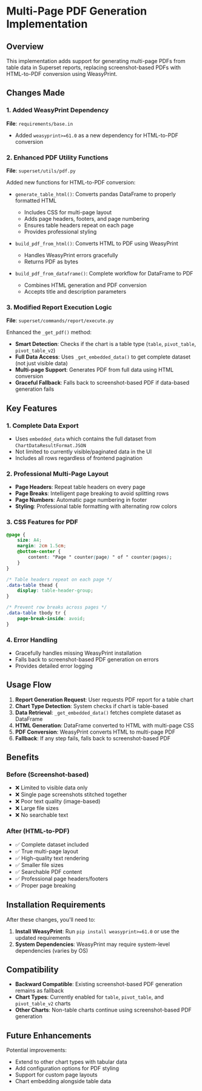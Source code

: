 # Multi-Page PDF Generation Implementation

## Overview

This implementation adds support for generating multi-page PDFs from table data in Superset reports, replacing screenshot-based PDFs with HTML-to-PDF conversion using WeasyPrint.

## Changes Made

### 1. Added WeasyPrint Dependency

**File**: `requirements/base.in`
- Added `weasyprint>=61.0` as a new dependency for HTML-to-PDF conversion

### 2. Enhanced PDF Utility Functions

**File**: `superset/utils/pdf.py`

Added new functions for HTML-to-PDF conversion:

- `generate_table_html()`: Converts pandas DataFrame to properly formatted HTML
  - Includes CSS for multi-page layout
  - Adds page headers, footers, and page numbering
  - Ensures table headers repeat on each page
  - Provides professional styling

- `build_pdf_from_html()`: Converts HTML to PDF using WeasyPrint
  - Handles WeasyPrint errors gracefully
  - Returns PDF as bytes

- `build_pdf_from_dataframe()`: Complete workflow for DataFrame to PDF
  - Combines HTML generation and PDF conversion
  - Accepts title and description parameters

### 3. Modified Report Execution Logic

**File**: `superset/commands/report/execute.py`

Enhanced the `_get_pdf()` method:
- **Smart Detection**: Checks if the chart is a table type (`table`, `pivot_table`, `pivot_table_v2`)
- **Full Data Access**: Uses `_get_embedded_data()` to get complete dataset (not just visible data)
- **Multi-page Support**: Generates PDF from full data using HTML conversion
- **Graceful Fallback**: Falls back to screenshot-based PDF if data-based generation fails

## Key Features

### 1. Complete Data Export
- Uses `embedded_data` which contains the full dataset from `ChartDataResultFormat.JSON`
- Not limited to currently visible/paginated data in the UI
- Includes all rows regardless of frontend pagination

### 2. Professional Multi-Page Layout
- **Page Headers**: Repeat table headers on every page
- **Page Breaks**: Intelligent page breaking to avoid splitting rows
- **Page Numbers**: Automatic page numbering in footer
- **Styling**: Professional table formatting with alternating row colors

### 3. CSS Features for PDF
```css
@page {
    size: A4;
    margin: 2cm 1.5cm;
    @bottom-center {
        content: "Page " counter(page) " of " counter(pages);
    }
}

/* Table headers repeat on each page */
.data-table thead {
    display: table-header-group;
}

/* Prevent row breaks across pages */
.data-table tbody tr {
    page-break-inside: avoid;
}
```

### 4. Error Handling
- Gracefully handles missing WeasyPrint installation
- Falls back to screenshot-based PDF generation on errors
- Provides detailed error logging

## Usage Flow

1. **Report Generation Request**: User requests PDF report for a table chart
2. **Chart Type Detection**: System checks if chart is table-based
3. **Data Retrieval**: `_get_embedded_data()` fetches complete dataset as DataFrame
4. **HTML Generation**: DataFrame converted to HTML with multi-page CSS
5. **PDF Conversion**: WeasyPrint converts HTML to multi-page PDF
6. **Fallback**: If any step fails, falls back to screenshot-based PDF

## Benefits

### Before (Screenshot-based)
- ❌ Limited to visible data only
- ❌ Single page screenshots stitched together
- ❌ Poor text quality (image-based)
- ❌ Large file sizes
- ❌ No searchable text

### After (HTML-to-PDF)
- ✅ Complete dataset included
- ✅ True multi-page layout
- ✅ High-quality text rendering
- ✅ Smaller file sizes
- ✅ Searchable PDF content
- ✅ Professional page headers/footers
- ✅ Proper page breaking

## Installation Requirements

After these changes, you'll need to:

1. **Install WeasyPrint**: Run `pip install weasyprint>=61.0` or use the updated requirements
2. **System Dependencies**: WeasyPrint may require system-level dependencies (varies by OS)

## Compatibility

- **Backward Compatible**: Existing screenshot-based PDF generation remains as fallback
- **Chart Types**: Currently enabled for `table`, `pivot_table`, and `pivot_table_v2` charts
- **Other Charts**: Non-table charts continue using screenshot-based PDF generation

## Future Enhancements

Potential improvements:
- Extend to other chart types with tabular data
- Add configuration options for PDF styling
- Support for custom page layouts
- Chart embedding alongside table data